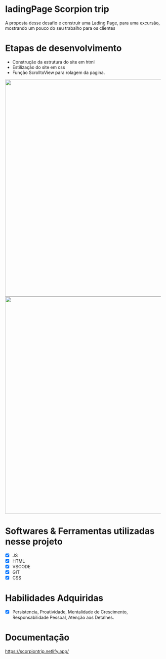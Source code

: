 # ladingPage Scorpion trip
A proposta desse desafio e construir uma Lading Page, para uma excursão, mostrando um pouco do seu trabalho para os clientes

# Etapas de desenvolvimento
-  Construção da estrutura do site em html
-  Estilização do site em css
-  Função ScrolltoView para rolagem da pagina.
<div align="center">
  <img src="https://user-images.githubusercontent.com/97366694/256046689-c7cddbee-7f3b-43ce-8806-2a60486ec972.png" width="700px">
</div>

<div align="center">
  <img src="https://user-images.githubusercontent.com/97366694/256046693-d4bc2fbc-147a-4822-b39c-18c521d06e3f.png" width="700px">
</div>

# Softwares & Ferramentas utilizadas nesse projeto
- [x] JS
- [x] HTML
- [x] VSCODE
- [x] GIT
- [x] CSS

# Habilidades Adquiridas
- [x] Persistencia, Proatividade, Mentalidade de Crescimento, Responsabilidade Pessoal, Atenção aos Detalhes.
# Documentação

https://scorpiontrip.netlify.app/
